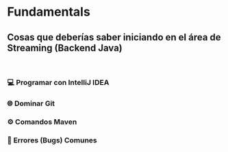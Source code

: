 # **Fundamentals** 
**Cosas que deberías saber iniciando en el área de Streaming (Backend Java)**
---
<br>

### 💻 Programar con IntelliJ IDEA
### 🌐 Dominar Git
### ⚙️ Comandos Maven
### 🐞 Errores (Bugs) Comunes
  
